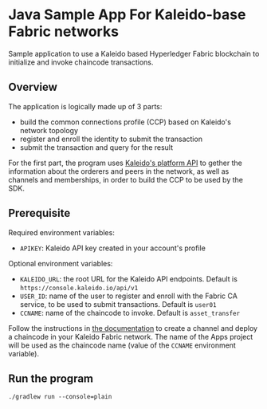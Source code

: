# Java Sample App For Kaleido-base Fabric networks

Sample application to use a Kaleido based Hyperledger Fabric blockchain to initialize and invoke chaincode transactions.

## Overview

The application is logically made up of 3 parts:

- build the common connections profile (CCP) based on Kaleido's network topology
- register and enroll the identity to submit the transaction
- submit the transaction and query for the result

For the first part, the program uses [Kaleido's platform API](https://api.kaleido.io/platform.html) to gether the information about the orderers and peers in the network, as well as channels and memberships, in order to build the CCP to be used by the SDK.

## Prerequisite

Required environment variables:

- `APIKEY`: Kaleido API key created in your account's profile

Optional environment variables:

- `KALEIDO_URL`: the root URL for the Kaleido API endpoints. Default is `https://console.kaleido.io/api/v1`
- `USER_ID`: name of the user to register and enroll with the Fabric CA service, to be used to submit transactions. Default is `user01`
- `CCNAME`: name of the chaincode to invoke. Default is `asset_transfer`

Follow the instructions in [the documentation](https://docs.kaleido.io/kaleido-platform/protocol/fabric/fabric/) to create a channel and deploy a chaincode in your Kaleido Fabric network. The name of the Apps project will be used as the chaincode name (value of the `CCNAME` environment variable).

## Run the program

```
./gradlew run --console=plain
```
